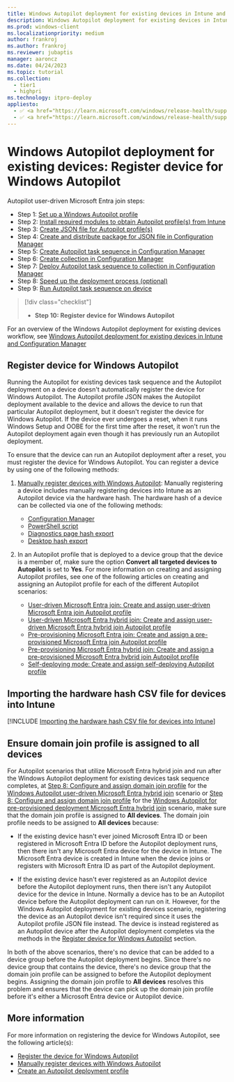 ```yaml
---
title: Windows Autopilot deployment for existing devices in Intune and Configuration Manager - Step 10 of 10 - Register device for Windows Autopilot
description: Windows Autopilot deployment for existing devices in Intune and Configuration Manager - Step 10 of 10 - Register device for Windows Autopilot.
ms.prod: windows-client
ms.localizationpriority: medium
author: frankroj
ms.author: frankroj
ms.reviewer: jubaptis
manager: aaroncz
ms.date: 04/24/2023
ms.topic: tutorial
ms.collection: 
  - tier1
  - highpri
ms.technology: itpro-deploy
appliesto:
  - ✅ <a href="https://learn.microsoft.com/windows/release-health/supported-versions-windows-client" target="_blank">Windows 11</a>
  - ✅ <a href="https://learn.microsoft.com/windows/release-health/supported-versions-windows-client" target="_blank">Windows 10</a>
---
```


# Windows Autopilot deployment for existing devices: Register device for Windows Autopilot

Autopilot user-driven Microsoft Entra join steps:
- Step 1: [Set up a Windows Autopilot profile](setup-autopilot-profile.md)
- Step 2: [Install required modules to obtain Autopilot profile(s) from Intune](install-modules.md)
- Step 3: [Create JSON file for Autopilot profile(s)](create-json-file.md)
- Step 4: [Create and distribute package for JSON file in Configuration Manager](create-json-package.md)
- Step 5: [Create Autopilot task sequence in Configuration Manager](create-autopilot-task-sequence.md)
- Step 6: [Create collection in Configuration Manager](create-collection.md)
- Step 7: [Deploy Autopilot task sequence to collection in Configuration Manager](deploy-autopilot-task-sequence.md)
- Step 8: [Speed up the deployment process (optional)](speed-up-deployment.md)
- Step 9: [Run Autopilot task sequence on device](run-autopilot-task-sequence.md)
> [!div class="checklist"]
> - **Step 10: Register device for Windows Autopilot**

For an overview of the Windows Autopilot deployment for existing devices workflow, see [Windows Autopilot deployment for existing devices in Intune and Configuration Manager](existing-devices-workflow.md#workflow)

## Register device for Windows Autopilot

Running the Autopilot for existing devices task sequence and the Autopilot deployment on a device doesn't automatically register the device for Windows Autopilot. The Autopilot profile JSON makes the Autopilot deployment available to the device and allows the device to run that particular Autopilot deployment, but it doesn't register the device for Windows Autopilot. If the device ever undergoes a reset, when it runs Windows Setup and OOBE for the first time after the reset, it won't run the Autopilot deployment again even though it has previously run an Autopilot deployment.

To ensure that the device can run an Autopilot deployment after a reset, you must register the device for Windows Autopilot. You can register a device by using one of the following methods:

1. [Manually register devices with Windows Autopilot](../../add-devices.md): Manually registering a device includes manually registering devices into Intune as an Autopilot device via the hardware hash. The hardware hash of a device can be collected via one of the following methods:

   - [Configuration Manager](/mem/configmgr/comanage/how-to-prepare-Win10#windows-autopilot)
   - [PowerShell script](/mem/autopilot/add-devices#powershell)
   - [Diagnostics page hash export](/mem/autopilot/add-devices#diagnostics-page-hash-export)
   - [Desktop hash export](/mem/autopilot/add-devices#desktop-hash-export)

1. In an Autopilot profile that is deployed to a device group that the device is a member of, make sure the option **Convert all targeted devices to Autopilot** is set to **Yes**. For more information on creating and assigning Autopilot profiles, see one of the following articles on creating and assigning an Autopilot profile for each of the different Autopilot scenarios:

   - [User-driven Microsoft Entra join: Create and assign user-driven Microsoft Entra join Autopilot profile](../user-driven/azure-ad-join-autopilot-profile.md)
   - [User-driven Microsoft Entra hybrid join: Create and assign user-driven Microsoft Entra hybrid join Autopilot profile](../user-driven/hybrid-azure-ad-join-autopilot-profile.md)
   - [Pre-provisioning Microsoft Entra join: Create and assign a pre-provisioned Microsoft Entra join Autopilot profile](../pre-provisioning/azure-ad-join-autopilot-profile.md)
   - [Pre-provisioning Microsoft Entra hybrid join: Create and assign a pre-provisioned Microsoft Entra hybrid join Autopilot profile](../pre-provisioning/hybrid-azure-ad-join-autopilot-profile.md)
   - [Self-deploying mode: Create and assign self-deploying Autopilot profile](../self-deploying/self-deploying-autopilot-profile.md)

## Importing the hardware hash CSV file for devices into Intune

[!INCLUDE [Importing the hardware hash CSV file for devices into Intune](../includes/import-hardware-hash.md)]

## Ensure domain join profile is assigned to all devices

For Autopilot scenarios that utilize Microsoft Entra hybrid join and run after the Windows Autopilot deployment for existing devices task sequence completes, at [Step 8: Configure and assign domain join profile](../user-driven/hybrid-azure-ad-join-domain-join-profile.md) for the [Windows Autopilot user-driven Microsoft Entra hybrid join](../user-driven/hybrid-azure-ad-join-workflow.md) scenario or [Step 8: Configure and assign domain join profile](../pre-provisioning/hybrid-azure-ad-join-domain-join-profile.md) for the [Windows Autopilot for pre-provisioned deployment Microsoft Entra hybrid join](../pre-provisioning/hybrid-azure-ad-join-workflow.md) scenario, make sure that the domain join profile is assigned to **All devices**. The domain join profile needs to be assigned to **All devices** because:

- If the existing device hasn't ever joined Microsoft Entra ID or been registered in Microsoft Entra ID before the Autopilot deployment runs, then there isn't any Microsoft Entra device for the device in Intune. The Microsoft Entra device is created in Intune when the device joins or registers with Microsoft Entra ID as part of the Autopilot deployment.

- If the existing device hasn't ever registered as an Autopilot device before the Autopilot deployment runs, then there isn't any Autopilot device for the device in Intune. Normally a device has to be an Autopilot device before the Autopilot deployment can run on it. However, for the Windows Autopilot deployment for existing devices scenario, registering the device as an Autopilot device isn't required since it uses the Autopilot profile JSON file instead. The device is instead registered as an Autopilot device after the Autopilot deployment completes via the methods in the [Register device for Windows Autopilot](#register-device-for-windows-autopilot) section.

In both of the above scenarios, there's no device that can be added to a device group before the Autopilot deployment begins. Since there's no device group that contains the device, there's no device group that the domain join profile can be assigned to before the Autopilot deployment begins. Assigning the domain join profile to **All devices** resolves this problem and ensures that the device can pick up the domain join profile before it's either a Microsoft Entra device or Autopilot device.

## More information

For more information on registering the device for Windows Autopilot, see the following article(s):

- [Register the device for Windows Autopilot](/mem/autopilot/existing-devices#register-the-device-for-windows-autopilot)
- [Manually register devices with Windows Autopilot](/mem/autopilot/add-devices)
- [Create an Autopilot deployment profile](/mem/autopilot/profiles#create-an-autopilot-deployment-profile)
